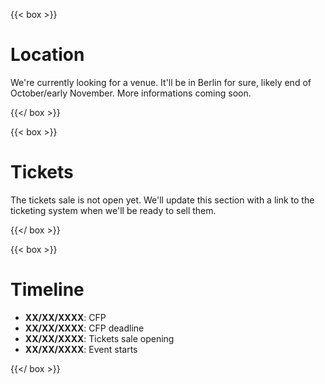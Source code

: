 ---
---

{{< box >}}

# Location

We're currently looking for a venue. It'll be in Berlin for sure, likely end of October/early November. More informations coming soon.

{{</ box >}}

{{< box >}}

# Tickets

The tickets sale is not open yet. We'll update this section with a link to the ticketing system when we'll be ready to sell them.

{{</ box >}}

{{< box >}}

# Timeline

- **XX/XX/XXXX**: CFP
- **XX/XX/XXXX**: CFP deadline
- **XX/XX/XXXX**: Tickets sale opening
- **XX/XX/XXXX**: Event starts


{{</ box >}}
